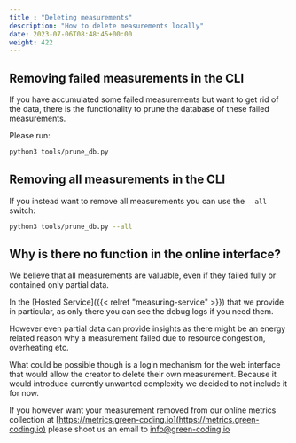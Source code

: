 ```yaml
---
title : "Deleting measurements"
description: "How to delete measurements locally"
date: 2023-07-06T08:48:45+00:00
weight: 422
---
```


## Removing failed measurements in the CLI

If you have accumulated some failed measurements but want to get rid of the data, there is the functionality
to prune the database of these failed measurements.

Please run:

```bash
python3 tools/prune_db.py
```

## Removing all measurements in the CLI

If you instead want to remove all measurements you can use the `--all` switch:

```bash
python3 tools/prune_db.py --all
```

## Why is there no function in the online interface?

We believe that all measurements are valuable, even if they failed fully or contained only partial data.

In the [Hosted Service]({{< relref "measuring-service" >}}) that we provide in particular, as only there you can see
the debug logs if you need them.

However even partial data can provide insights as there might be an energy related reason why a measurement failed
due to resource congestion, overheating etc.

What could be possible though is a login mechanism for the web interface that would allow the creator to delete their
own measurement. Because it would introduce currently unwanted complexity we decided to not include it for now.

If you however want your measurement removed from our online metrics collection at [https://metrics.green-coding.io](https://metrics.green-coding.io)
please shoot us an email to info@green-coding.io
